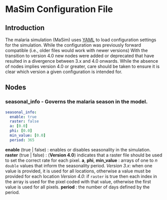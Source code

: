 
# MaSim Configuration File

## Introduction

The malaria simulation (MaSim) uses [YAML](https://yaml.org/) to load configuration settings for the simulation. While the configuration was previously forward compatible (i.e., older files would work with newer versions) With the transition to version 4.0 new nodes were added or deprecated that have resulted in a divergence between 3.x and 4.0 onwards. While the absence of nodes implies version 4.0 or greater, care should be taken to ensure it is clear which version a given configuration is intended for.

## Nodes

### seasonal_info - Governs the malaria season in the model.

```YAML
seasonal_info:
  enable: true
  raster: false
  a: [0.0]
  phi: [0.0]
  min_value: [0.0]
  period: 365
```

**enable** (true | false) : enables or disables seasonality in the simulation.
**raster** (true | false) : (**Version 4.0**) indicates that a raster file should be used to set the correct rate for each pixel.
**a**, **phi**, **min_value** : arrays of one to *n* `double` values that inform the seasonality period. 
  *Version 3.x*: when one value is provided, it is used for all locations, otherwise a value must be provided for each location
  *Version 4.0*: if `raster` is true then each index in the array is used for the pixel coded with that value, otherwise the first value is used for all pixels.
**period** : the number of days defined by the period.